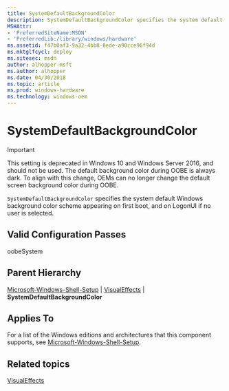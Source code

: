 ```yaml
---
title: SystemDefaultBackgroundColor
description: SystemDefaultBackgroundColor specifies the system default Windows background color scheme appearing on first boot, and on LogonUI if no user is selected.
MSHAttr:
- 'PreferredSiteName:MSDN'
- 'PreferredLib:/library/windows/hardware'
ms.assetid: f47b0af3-9a32-4bb8-8ede-a90cce96f94d
ms.mktglfcycl: deploy
ms.sitesec: msdn
author: alhopper-msft
ms.author: alhopper
ms.date: 04/30/2018
ms.topic: article
ms.prod: windows-hardware
ms.technology: windows-oem
---
```


# SystemDefaultBackgroundColor

> [!Important]
> This setting is deprecated in Windows 10 and Windows Server 2016, and should not be used. The default background color during OOBE is always dark. To align with this change, OEMs can no longer change the default screen background color during OOBE.

`SystemDefaultBackgroundColor` specifies the system default Windows background color scheme appearing on first boot, and on LogonUI if no user is selected. 

## Valid Configuration Passes


oobeSystem

## Parent Hierarchy


[Microsoft-Windows-Shell-Setup](microsoft-windows-shell-setup.md) | [VisualEffects](microsoft-windows-shell-setup-visualeffects.md) | **SystemDefaultBackgroundColor**

## Applies To


For a list of the Windows editions and architectures that this component supports, see [Microsoft-Windows-Shell-Setup](microsoft-windows-shell-setup.md).

## Related topics


[VisualEffects](microsoft-windows-shell-setup-visualeffects.md)

 

 







